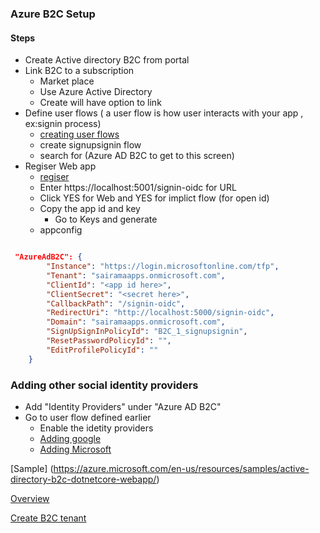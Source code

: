 ### Azure B2C Setup

#### Steps
* Create Active directory B2C from portal
* Link B2C to a subscription
    * Market place
    * Use Azure Active Directory
    * Create will have option to link
* Define user flows ( a user flow is how user interacts with your app , ex:signin process)
    * [creating user flows](https://docs.microsoft.com/en-us/azure/active-directory-b2c/tutorial-create-user-flows)
    * create signupsignin flow
    * search for (Azure AD B2C to get to this screen)
* Regiser Web app
    * [regiser](https://docs.microsoft.com/en-us/azure/active-directory-b2c/tutorial-register-applications#register-a-web-application)
    * Enter https://localhost:5001/signin-oidc for URL 
    * Click YES for Web and YES for implict flow (for open id)
    * Copy the app id and key 
        * Go to Keys and generate
    * appconfig
```json

 "AzureAdB2C": {
        "Instance": "https://login.microsoftonline.com/tfp",
        "Tenant": "sairamaapps.onmicrosoft.com",
        "ClientId": "<app id here>",
        "ClientSecret": "<secret here>",
        "CallbackPath": "/signin-oidc",
        "RedirectUri": "http://localhost:5000/signin-oidc",
        "Domain": "sairamaapps.onmicrosoft.com",
        "SignUpSignInPolicyId": "B2C_1_signupsignin",
        "ResetPasswordPolicyId": "",
        "EditProfilePolicyId": ""
    }
```
### Adding other social identity providers
* Add "Identity Providers" under "Azure AD B2C"
* Go to user flow defined earlier
    * Enable the idetity providers
    * [Adding google](https://docs.microsoft.com/en-us/azure/active-directory-b2c/active-directory-b2c-setup-goog-app)
    * [Adding Microsoft](https://docs.microsoft.com/en-us/azure/active-directory-b2c/active-directory-b2c-setup-msa-app)

[Sample] (https://azure.microsoft.com/en-us/resources/samples/active-directory-b2c-dotnetcore-webapp/)

[Overview](https://docs.microsoft.com/en-us/azure/active-directory-b2c/active-directory-b2c-overview)

[Create B2C tenant](https://docs.microsoft.com/en-us/azure/active-directory-b2c/tutorial-create-tenant)

